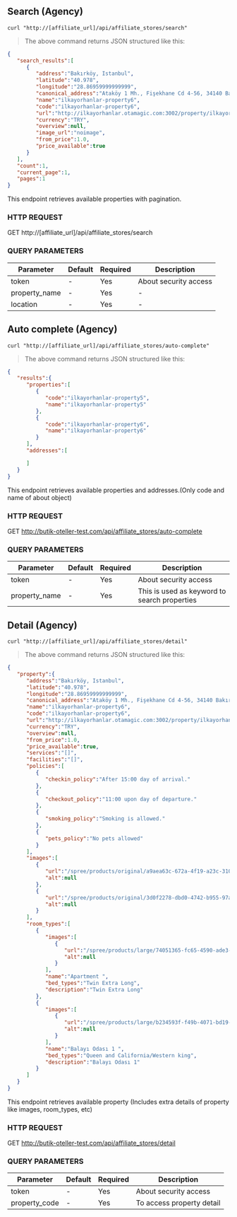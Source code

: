 <!-- This section removed from first navbar with toc-ignore.This section added with manualy to second navbar -->

## Search (Agency)

```shell
curl "http://[affiliate_url]/api/affiliate_stores/search"
```

> The above command returns JSON structured like this:

```json
{  
   "search_results":[  
      {  
         "address":"Bakırköy, Istanbul",
         "latitude":"40.978",
         "longitude":"28.86959999999999",
         "canonical_address":"Ataköy 1 Mh., Fişekhane Cd 4-56, 34140 Bakırköy/İstanbul, Turkey",
         "name":"ilkayorhanlar-property6",
         "code":"ilkayorhanlar-property6",
         "url":"http://ilkayorhanlar.otamagic.com:3002/property/ilkayorhanlar-property6",
         "currency":"TRY",
         "overview":null,
         "image_url":"noimage",
         "from_price":1.0,
         "price_available":true
      }
   ],
   "count":1,
   "current_page":1,
   "pages":1
}
```
This endpoint retrieves available properties with pagination.

### HTTP REQUEST

GET http://[affiliate_url]/api/affiliate_stores/search

### QUERY PARAMETERS

Parameter | Default | Required | Description
--------- | ------- | ---------|-----------
token | - | Yes | About security access
property_name | - | Yes | -
location | - | Yes | -

## Auto complete (Agency)

```shell
curl "http://[affiliate_url]/api/affiliate_stores/auto-complete"
```

> The above command returns JSON structured like this:

```json
{  
   "results":{  
      "properties":[  
         {  
            "code":"ilkayorhanlar-property5",
            "name":"ilkayorhanlar-property5"
         },
         {  
            "code":"ilkayorhanlar-property6",
            "name":"ilkayorhanlar-property6"
         }
      ],
      "addresses":[  

      ]
   }
}
```
This endpoint retrieves available properties and addresses.(Only code and name of about object)

### HTTP REQUEST

GET http://butik-oteller-test.com/api/affiliate_stores/auto-complete

### QUERY PARAMETERS

Parameter | Default | Required | Description
--------- | ------- | ---------|-----------
token     |    -    |    Yes   | About security access
property_name   | - |       Yes  | This is used as keyword to search properties

## Detail (Agency)

```shell
curl "http://[affiliate_url]/api/affiliate_stores/detail"
```

> The above command returns JSON structured like this:

```json
{  
   "property":{  
      "address":"Bakırköy, Istanbul",
      "latitude":"40.978",
      "longitude":"28.86959999999999",
      "canonical_address":"Ataköy 1 Mh., Fişekhane Cd 4-56, 34140 Bakırköy/İstanbul, Turkey",
      "name":"ilkayorhanlar-property6",
      "code":"ilkayorhanlar-property6",
      "url":"http://ilkayorhanlar.otamagic.com:3002/property/ilkayorhanlar-property6",
      "currency":"TRY",
      "overview":null,
      "from_price":1.0,
      "price_available":true,
      "services":"[]",
      "facilities":"[]",
      "policies":[  
         {  
            "checkin_policy":"After 15:00 day of arrival."
         },
         {  
            "checkout_policy":"11:00 upon day of departure."
         },
         {  
            "smoking_policy":"Smoking is allowed."
         },
         {  
            "pets_policy":"No pets allowed"
         }
      ],
      "images":[  
         {  
            "url":"/spree/products/original/a9aea63c-672a-4f19-a23c-310f5e4b197d.jpg",
            "alt":null
         },
         {  
            "url":"/spree/products/original/3d0f2278-dbd0-4742-b955-97aedb50290d.jpg",
            "alt":null
         }
      ],
      "room_types":[  
         {  
            "images":[  
               {  
                  "url":"/spree/products/large/74051365-fc65-4590-ade3-b42c774187e8.jpg",
                  "alt":null
               }
            ],
            "name":"Apartment ",
            "bed_types":"Twin Extra Long",
            "description":"Twin Extra Long"
         },
         {  
            "images":[  
               {  
                  "url":"/spree/products/large/b234593f-f49b-4071-bd19-65ee545dbff9.jpg",
                  "alt":null
               }
            ],
            "name":"Balayı Odası 1 ",
            "bed_types":"Queen and California/Western king",
            "description":"Balayı Odası 1"
         }
      ]
   }
}
```
This endpoint retrieves available property (Includes extra details of property like images, room_types, etc)

### HTTP REQUEST

GET http://butik-oteller-test.com/api/affiliate_stores/detail

### QUERY PARAMETERS

Parameter | Default | Required | Description
--------- | ------- | ---------|-----------
token     |    -    |    Yes   | About security access
property_code   | - |       Yes  | To access property detail





